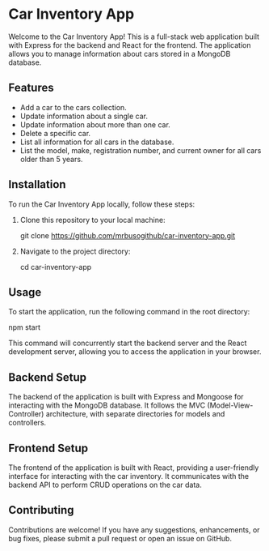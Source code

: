 # Car Inventory App

Welcome to the Car Inventory App! This is a full-stack web application built with Express for the backend and React for the frontend. The application allows you to manage information about cars stored in a MongoDB database.

## Features

- Add a car to the cars collection.
- Update information about a single car.
- Update information about more than one car.
- Delete a specific car.
- List all information for all cars in the database.
- List the model, make, registration number, and current owner for all cars older than 5 years.

## Installation

To run the Car Inventory App locally, follow these steps:

1. Clone this repository to your local machine:
   
   git clone https://github.com/mrbusogithub/car-inventory-app.git

2. Navigate to the project directory:

   cd car-inventory-app

## Usage

To start the application, run the following command in the root directory:
   
   npm start

This command will concurrently start the backend server and the React development server, allowing you to access the application in your browser.

## Backend Setup

The backend of the application is built with Express and Mongoose for interacting with the MongoDB database. It follows the MVC (Model-View-Controller) architecture, with separate directories for models and controllers.

## Frontend Setup

The frontend of the application is built with React, providing a user-friendly interface for interacting with the car inventory. It communicates with the backend API to perform CRUD operations on the car data.

## Contributing

Contributions are welcome! If you have any suggestions, enhancements, or bug fixes, please submit a pull request or open an issue on GitHub.

